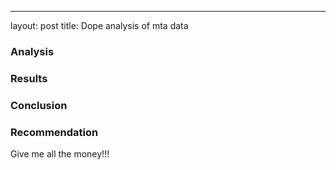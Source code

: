 ---
layout: post
title: Dope analysis of mta data



### Analysis

### Results

### Conclusion

### Recommendation

Give me all the money!!!
